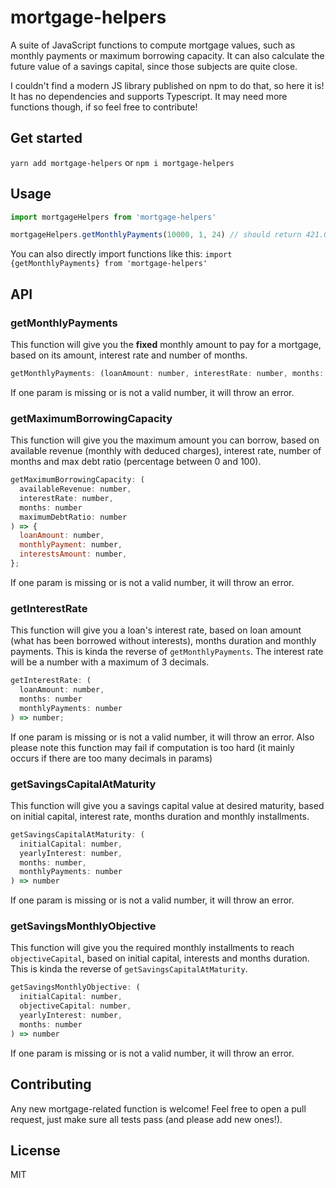 # mortgage-helpers

A suite of JavaScript functions to compute mortgage values, such as monthly payments or maximum borrowing capacity. It can also calculate the future value of a savings capital, since those subjects are quite close.

I couldn't find a modern JS library published on npm to do that, so here it is! It has no dependencies and supports Typescript. It may need more functions though, if so feel free to contribute!

## Get started

`yarn add mortgage-helpers` or `npm i mortgage-helpers`

## Usage

```js
import mortgageHelpers from 'mortgage-helpers'

mortgageHelpers.getMonthlyPayments(10000, 1, 24) // should return 421.02
```

You can also directly import functions like this: `import {getMonthlyPayments} from 'mortgage-helpers'`

## API

### getMonthlyPayments

This function will give you the **fixed** monthly amount to pay for a mortgage, based on its amount, interest rate and number of months.

```js
getMonthlyPayments: (loanAmount: number, interestRate: number, months: number) => number
```

If one param is missing or is not a valid number, it will throw an error.

### getMaximumBorrowingCapacity

This function will give you the maximum amount you can borrow, based on available revenue (monthly with deduced charges), interest rate, number of months and max debt ratio (percentage between 0 and 100).

```js
getMaximumBorrowingCapacity: (
  availableRevenue: number,
  interestRate: number,
  months: number
  maximumDebtRatio: number
) => {
  loanAmount: number,
  monthlyPayment: number,
  interestsAmount: number,
};
```

If one param is missing or is not a valid number, it will throw an error.

### getInterestRate

This function will give you a loan's interest rate, based on loan amount (what has been borrowed without interests), months duration and monthly payments. This is kinda the reverse of `getMonthlyPayments`. The interest rate will be a number with a maximum of 3 decimals.

```js
getInterestRate: (
  loanAmount: number,
  months: number
  monthlyPayments: number
) => number;
```

If one param is missing or is not a valid number, it will throw an error. Also please note this function may fail if computation is too hard (it mainly occurs if there are too many decimals in params)

### getSavingsCapitalAtMaturity

This function will give you a savings capital value at desired maturity, based on initial capital, interest rate, months duration and monthly installments.

```js
getSavingsCapitalAtMaturity: (
  initialCapital: number,
  yearlyInterest: number,
  months: number,
  monthlyPayments: number
) => number
```

If one param is missing or is not a valid number, it will throw an error.

### getSavingsMonthlyObjective

This function will give you the required monthly installments to reach `objectiveCapital`, based on initial capital, interests and months duration. This is kinda the reverse of `getSavingsCapitalAtMaturity`.

```js
getSavingsMonthlyObjective: (
  initialCapital: number,
  objectiveCapital: number,
  yearlyInterest: number,
  months: number
) => number
```

If one param is missing or is not a valid number, it will throw an error.

## Contributing

Any new mortgage-related function is welcome! Feel free to open a pull request, just make sure all tests pass (and please add new ones!).

## License

MIT

